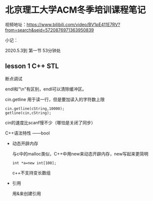 # 北京理工大学ACM冬季培训课程笔记

视频地址：https://www.bilibili.com/video/BV1pE411E7RV?from=search&seid=5720876971363950839



小记：

2020.5.3到 第一节 53分钟处

## lesson 1 C++ STL

断点调试



endl和"\n"有区别，endl可以清除缓冲区。



cin.getline 用于读一行，但是要加读入的字符数上限

```
cin.getline(cString,10000);
getline(cin,cString);
```

cin的速度比scanf慢不少（哪怕是关闭了同步）



C++语法特性 ——bool

* 动态开辟内存

  与c中的malloc类似，C++中用new来动态开辟内存，new写起来更简明

  ```
  int *a=new int[100];
  ```

  c++不支持变长数组

* 引用

  用&来创建引用

  